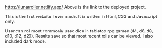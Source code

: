 https://lunarroller.netlify.app/
Above is the link to the deployed project.

This is the first website I ever made. It is written in Html, CSS and Javascript only.

User can roll most commonly used dice in tabletop rpg games (d4, d6, d8, d10, d12, d20). Results save so that most recent rolls can be viewed.
I also included dark mode.
